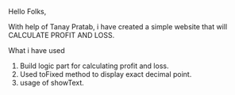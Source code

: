 Hello Folks,

With help of Tanay Pratab, i have created  a simple website that will CALCULATE PROFIT AND LOSS.

What i have used

1) Build logic part for calculating profit and loss.
2) Used toFixed method to display exact decimal point.
3) usage of showText.

